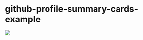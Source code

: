 # github-profile-summary-cards-example

![](https://raw.githubusercontent.com/Carolinefcg/Stats-Profile/master/profile-summary-card-output/dark/0-profile-details.svg) 

